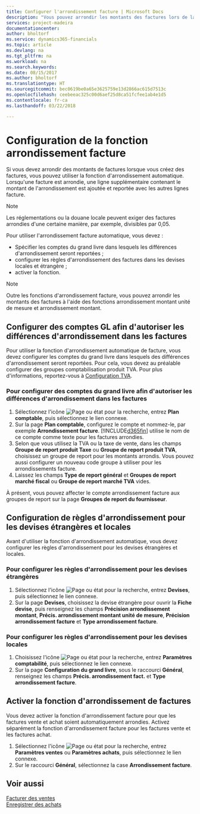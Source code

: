 ```yaml
---
title: Configurer l'arrondissement facture | Microsoft Docs
description: "Vous pouvez arrondir les montants des factures lors de la création de celles-ci. De plus, les réglementations ou la douane locale peuvent exiger des factures arrondies d'une certaine manière, par exemple, divisibles par 0,05."
services: project-madeira
documentationcenter: 
author: bholtorf
ms.service: dynamics365-financials
ms.topic: article
ms.devlang: na
ms.tgt_pltfrm: na
ms.workload: na
ms.search.keywords: 
ms.date: 08/15/2017
ms.author: bholtorf
ms.translationtype: HT
ms.sourcegitcommit: bec0619be0a65e3625759e13d2866ac615d7513c
ms.openlocfilehash: ceebeeac325c00d6aef25d8ca51fcfee1ab4e1d5
ms.contentlocale: fr-ca
ms.lasthandoff: 03/22/2018

---
```

# <a name="set-up-invoice-rounding"></a>Configuration de la fonction arrondissement facture
Si vous devez arrondir des montants de factures lorsque vous créez des factures, vous pouvez utiliser la fonction d'arrondissement automatique. Lorsqu'une facture est arrondie, une ligne supplémentaire contenant le montant de l'arrondissement est ajoutée et reportée avec les autres lignes facture.

> [!NOTE]  
>  Les réglementations ou la douane locale peuvent exiger des factures arrondies d'une certaine manière, par exemple, divisibles par 0,05.  
  
Pour utiliser l'arrondissement facture automatique, vous devez :  
  
* Spécifier les comptes du grand livre dans lesquels les différences d'arrondissement seront reportées ;  
* configurer les règles d'arrondissement des factures dans les devises locales et étrangère ;  
* activer la fonction.  
  
> [!NOTE]  
>  Outre les fonctions d'arrondissement facture, vous pouvez arrondir les montants des factures à l'aide des fonctions arrondissement montant unité de mesure et arrondissement montant.  
 
## <a name="set-up-general-ledger-accounts-for-invoice-rounding-differences"></a>Configurer des comptes GL afin d'autoriser les différences d'arrondissement dans les factures
Pour utiliser la fonction d'arrondissement automatique de facture, vous devez configurer les comptes du grand livre dans lesquels des différences d'arrondissement seront reportées. Pour cela, vous devez au préalable configurer des groupes comptabilisation produit TVA. Pour plus d'informations, reportez-vous à [Configuration TVA](finance-setup-vat.md).  
  
### <a name="to-set-up-general-ledger-accounts-for-invoice-rounding-differences"></a>Pour configurer des comptes du grand livre afin d'autoriser les différences d'arrondissement dans les factures  
1. Sélectionnez l'icône ![Page ou état pour la recherche](media/ui-search/search_small.png "icône Page ou état pour la recherche"), entrez **Plan comptable**, puis sélectionnez le lien connexe.  
2. Sur la page **Plan comptable**, configurez le compte et nommez-le, par exemple **Arrondissement facture**. [!INCLUDE[d365fin](includes/d365fin_md.md)] utilise le nom de ce compte comme texte pour les factures arrondies.  
3. Selon que vous utilisez la TVA ou la taxe de vente, dans les champs **Groupe de report produit Taxe** ou **Groupe de report produit TVA**, choisissez un groupe de report pour les montants arrondis. Vous pouvez aussi configurer un nouveau code groupe à utiliser pour les arrondissements facture.
4. Laissez les champs **Type de report général** et **Groupes de report marché fiscal** ou **Groupe de report marché TVA** vides. <!-- Why do we say to leave these blank, when there are a lot of other fields we also leave blank but don't mention? -->  
  
À présent, vous pouvez affecter le compte arrondissement facture aux groupes de report sur la page **Groupes de report du fournisseur**.  <!-- Why only the vendor posting groups? -->

## <a name="set-up-rounding-for-foreign-and-local-currencies"></a>Configuration de règles d'arrondissement pour les devises étrangères et locales
Avant d'utiliser la fonction d'arrondissement automatique, vous devez configurer les règles d'arrondissement pour les devises étrangères et locales.

### <a name="to-set-up-rounding-for-foreign-currencies"></a>Pour configurer les règles d'arrondissement pour les devises étrangères  
1. Sélectionnez l'icône ![Page ou état pour la recherche](media/ui-search/search_small.png "icône Page ou état pour la recherche"), entrez **Devises**, puis sélectionnez le lien connexe.  
2. Sur la page **Devises**, choisissez la devise étrangère pour ouvrir la **Fiche devise**, puis renseignez les champs **Précision arrondissement montant**, **Précis. arrondissement montant unité de mesure**, **Précision arrondissement facture** et **Type arrondissement facture**.
  
### <a name="to-set-up-rounding-for-your-local-currency"></a>Pour configurer les règles d'arrondissement pour les devises locales
1. Choisissez l'icône ![Page ou état pour la recherche](media/ui-search/search_small.png "icône Page ou état pour la recherche"), entrez **Paramètres comptabilité**, puis sélectionnez le lien connexe.  
2. Sur la page **Configuration du grand livre**, sous le raccourci **Général**, renseignez les champs **Précis. arrondissement fact.** et **Type arrondissement facture**.  

## <a name="activate-the-invoice-rounding-function"></a>Activer la fonction d'arrondissement de factures  
Vous devez activer la fonction d'arrondissement facture pour que les factures vente et achat soient automatiquement arrondies. Activez séparément la fonction d'arrondissement facture pour les factures vente et les factures achat.

1. Sélectionnez l'icône ![Page ou état pour la recherche](media/ui-search/search_small.png "Page ou état pour la recherche"), entrez **Paramètres ventes** ou **Paramètres achats**, puis sélectionnez le lien connexe.  
2. Sur le raccourci **Général**, sélectionnez la case **Arrondissement facture**.  
  
## <a name="see-also"></a>Voir aussi  
[Facturer des ventes](sales-how-invoice-sales.md)  
[Enregistrer des achats](purchasing-how-record-purchases.md)
